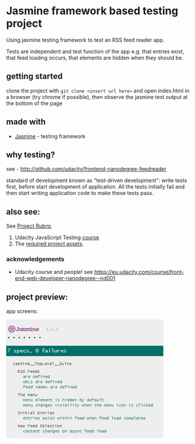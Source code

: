 # Jasmine framework based testing project

Using jasmine testing framework to test an RSS feed reader app.

Tests are independent and test function of the app e.g. that entries exist, that feed loading occurs, that elements are hidden when they should be.

## getting started
clone the project  with `git clone <insert url here>` and open index.html in a browser (try chrome if possible), then observe the jasmine test output at the bottom of the page


## made with
* [Jasmine](http://jasmine.github.io/) - testing framework


## why testing?
see - http://github.com/udacity/frontend-nanodegree-feedreader

standard of development known as "test-driven development": write tests first, before start development of application. All the tests initially fail and then start writing application code to make these tests pass.

## also see: 
See [Project Rubric](https://review.udacity.com/#!/projects/3442558598/rubric)

1. Udacity JavaScript Testing [course](https://www.udacity.com/course/ud549)
2. The [required project assets](http://github.com/udacity/frontend-nanodegree-feedreader).

### acknowledgements

* Udacity course and people! see https://eu.udacity.com/course/front-end-web-developer-nanodegree--nd001

## project preview:

app screens:

![image of app testing screen](./readme-img-1.PNG "app testing screen")